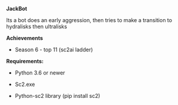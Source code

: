 **JackBot**

Its a bot does an early aggression, then tries to make a transition to hydralisks then ultralisks

**Achievements** 

- Season 6 - top 11 (sc2ai ladder)

**Requirements:**

- Python 3.6 or newer

- Sc2.exe

- Python-sc2 library (pip install sc2)